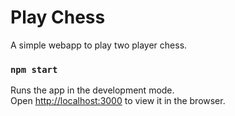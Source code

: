 # Play Chess

A simple webapp to play two player chess.

### `npm start`

Runs the app in the development mode.\
Open [http://localhost:3000](http://localhost:3000) to view it in the browser.